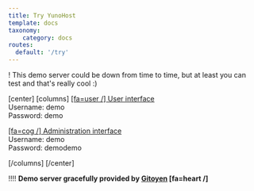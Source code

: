 ```yaml
---
title: Try YunoHost
template: docs
taxonomy:
    category: docs
routes:
  default: '/try'
---
```


! This demo server could be down from time to time, but at least you can test and that's really cool :)

[center]
[columns]
[[fa=user /] User interface](https://demo.yunohost.org/?target=_blank&classes=btn,btn-lg,btn-success)  
Username: demo  
Password: demo

[[fa=cog /] Administration interface](https://demo.yunohost.org/yunohost/admin/?target=_blank&classes=btn,btn-lg,btn-primary)  
Username: demo  
Password: demodemo

[/columns]
[/center]

!!!! **Demo server gracefully provided by [Gitoyen](https://www.gitoyen.net?target=_blank) [fa=heart /]**
